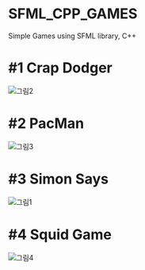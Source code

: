 # SFML_CPP_GAMES

Simple Games using SFML library, C++

# #1 Crap Dodger

![그림2](https://github.com/gydnjsdl426/SFML_CPP_GAMES/assets/51254788/5b048092-8167-4413-b744-44430e44e360)

# #2 PacMan

![그림3](https://github.com/gydnjsdl426/SFML_CPP_GAMES/assets/51254788/0a26694e-1033-477b-8e30-c1089bb776d1)


# #3 Simon Says

![그림1](https://github.com/gydnjsdl426/SFML_CPP_GAMES/assets/51254788/55612187-b9b6-4ecc-89e8-ff0c86dd372f)

# #4 Squid Game

![그림4](https://github.com/gydnjsdl426/SFML_CPP_GAMES/assets/51254788/b3246dc5-d395-49d6-a3fb-bca2d7480117)
